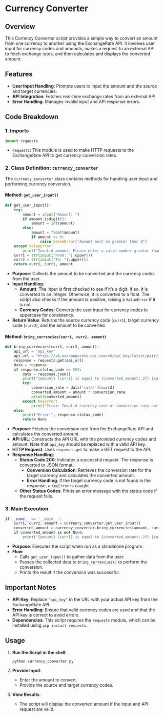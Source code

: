 # Currency Converter

## Overview

This Currency Converter script provides a simple way to convert an amount from one currency to another using the ExchangeRate API. It involves user input for currency codes and amounts, makes a request to an external API to fetch exchange rates, and then calculates and displays the converted amount.

## Features

- **User Input Handling**: Prompts users to input the amount and the source and target currencies.
- **API Integration**: Fetches real-time exchange rates from an external API.
- **Error Handling**: Manages invalid input and API response errors.

## Code Breakdown

### 1. Imports

```python
import requests
```

- `requests`: This module is used to make HTTP requests to the ExchangeRate API to get currency conversion rates.

### 2. Class Definition: `currency_converter`

The `currency_converter` class contains methods for handling user input and performing currency conversion.

#### Method: `get_user_input()`

```python
def get_user_input():
    try:
        amount = input("Amount: ")
        if amount.isdigit():
            amount = int(amount)
        else:
            amount = float(amount)
            if amount <= 0:
                raise ValueError("Amount must be greater than 0")
    except ValueError:
        print("Invalid amount. Please enter a valid number greater than 0.")
    curr1 = str(input("From: ").upper())
    curr2 = str(input("To: ").upper())
    return curr1, curr2, amount
```

- **Purpose**: Collects the amount to be converted and the currency codes from the user.
- **Input Handling**:
  - **Amount**: The input is first checked to see if it’s a digit. If so, it is converted to an integer. Otherwise, it is converted to a float. The script also checks if the amount is positive, raising a `ValueError` if it is not.
  - **Currency Codes**: Converts the user input for currency codes to uppercase for consistency.
- **Return Value**: Returns the source currency code (`curr1`), target currency code (`curr2`), and the amount to be converted.

#### Method: `bring_currencies(curr1, curr2, amount)`

```python
def bring_currencies(curr1, curr2, amount):
    api_url = "api_key"
    api_url = "https://v6.exchangerate-api.com/v6/api_key/latest/pair/{curr1}/{curr2}/{amount}"
    response = requests.get(api_url)
    data = response
    if response.status_code == 200:
        data = response.json()
        print("{amount} {curr1} is equal to {converted_amount:.2f} {curr2}")
        try:
            conversion_rate = data['rates'][curr2]
            converted_amount = amount * conversion_rate
            print(converted_amount)
        except KeyError:
            print("Error: Invalid currency code or conversion rate not found.")
    else:
        print("Error:", response.status_code)
        return None
```

- **Purpose**: Fetches the conversion rate from the ExchangeRate API and calculates the converted amount.
- **API URL**: Constructs the API URL with the provided currency codes and amount. Note that `api_key` should be replaced with a valid API key.
- **HTTP Request**: Uses `requests.get` to make a GET request to the API.
- **Response Handling**:
  - **Status Code 200**: Indicates a successful request. The response is converted to JSON format.
    - **Conversion Calculation**: Retrieves the conversion rate for the target currency and calculates the converted amount.
    - **Error Handling**: If the target currency code is not found in the response, a `KeyError` is caught.
  - **Other Status Codes**: Prints an error message with the status code if the request fails.

### 3. Main Execution

```python
if __name__ == '__main__':
    curr1, curr2, amount = currency_converter.get_user_input()
    converted_amount = currency_converter.bring_currencies(amount, curr1, curr2)
    if converted_amount is not None:
        print("{amount} {curr1} is equal to {converted_amount:.2f} {curr2}")
```

- **Purpose**: Executes the script when run as a standalone program.
- **Flow**:
  - Calls `get_user_input()` to gather data from the user.
  - Passes the collected data to `bring_currencies()` to perform the conversion.
  - Prints the result if the conversion was successful.

## Important Notes

- **API Key**: Replace `"api_key"` in the URL with your actual API key from the ExchangeRate API.
- **Error Handling**: Ensure that valid currency codes are used and that the API key is correct to avoid errors.
- **Dependencies**: This script requires the `requests` module, which can be installed using `pip install requests`.

## Usage

1. **Run the Script in the shell**:
   ```
   python currency_converter.py
   ```

2. **Provide Input**:
   - Enter the amount to convert.
   - Provide the source and target currency codes.

3. **View Results**:
   - The script will display the converted amount if the input and API request are valid.
